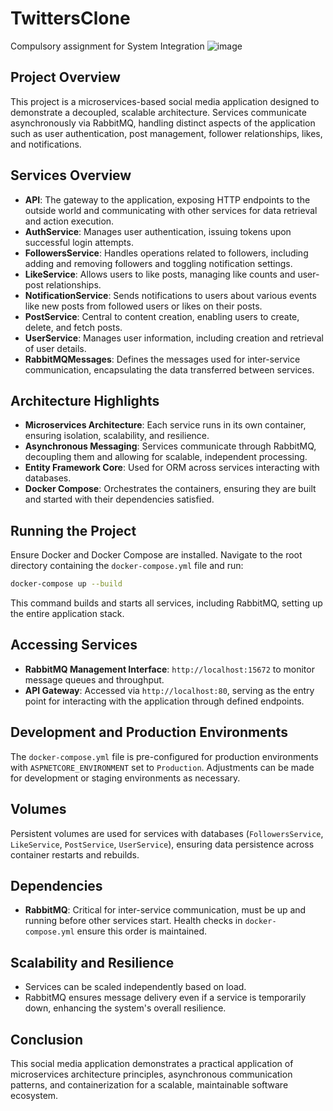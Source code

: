 # TwittersClone
Compulsory assignment for System Integration
![image](https://github.com/SergioMM0/TwittersClone/assets/90683062/70535833-ab15-4dc3-ae33-630c86ae1f5d)

## Project Overview
This project is a microservices-based social media application designed to demonstrate a decoupled, scalable architecture. Services communicate asynchronously via RabbitMQ, handling distinct aspects of the application such as user authentication, post management, follower relationships, likes, and notifications.

## Services Overview

- **API**: The gateway to the application, exposing HTTP endpoints to the outside world and communicating with other services for data retrieval and action execution.
- **AuthService**: Manages user authentication, issuing tokens upon successful login attempts.
- **FollowersService**: Handles operations related to followers, including adding and removing followers and toggling notification settings.
- **LikeService**: Allows users to like posts, managing like counts and user-post relationships.
- **NotificationService**: Sends notifications to users about various events like new posts from followed users or likes on their posts.
- **PostService**: Central to content creation, enabling users to create, delete, and fetch posts.
- **UserService**: Manages user information, including creation and retrieval of user details.
- **RabbitMQMessages**: Defines the messages used for inter-service communication, encapsulating the data transferred between services.

## Architecture Highlights

- **Microservices Architecture**: Each service runs in its own container, ensuring isolation, scalability, and resilience.
- **Asynchronous Messaging**: Services communicate through RabbitMQ, decoupling them and allowing for scalable, independent processing.
- **Entity Framework Core**: Used for ORM across services interacting with databases.
- **Docker Compose**: Orchestrates the containers, ensuring they are built and started with their dependencies satisfied.

## Running the Project

Ensure Docker and Docker Compose are installed. Navigate to the root directory containing the `docker-compose.yml` file and run:

```sh
docker-compose up --build
```

This command builds and starts all services, including RabbitMQ, setting up the entire application stack.

## Accessing Services

- **RabbitMQ Management Interface**: `http://localhost:15672` to monitor message queues and throughput.
- **API Gateway**: Accessed via `http://localhost:80`, serving as the entry point for interacting with the application through defined endpoints.

## Development and Production Environments

The `docker-compose.yml` file is pre-configured for production environments with `ASPNETCORE_ENVIRONMENT` set to `Production`. Adjustments can be made for development or staging environments as necessary.

## Volumes

Persistent volumes are used for services with databases (`FollowersService`, `LikeService`, `PostService`, `UserService`), ensuring data persistence across container restarts and rebuilds.

## Dependencies

- **RabbitMQ**: Critical for inter-service communication, must be up and running before other services start. Health checks in `docker-compose.yml` ensure this order is maintained.

## Scalability and Resilience

- Services can be scaled independently based on load.
- RabbitMQ ensures message delivery even if a service is temporarily down, enhancing the system's overall resilience.

## Conclusion

This social media application demonstrates a practical application of microservices architecture principles, asynchronous communication patterns, and containerization for a scalable, maintainable software ecosystem.
